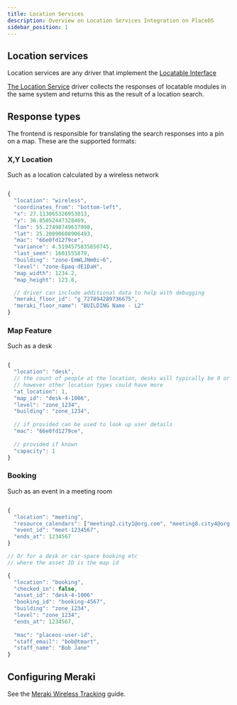 ```yaml
---
title: Location Services
description: Overview on Location Services Integration on PlaceOS
sidebar_position: 1
---
```


## Location services

Location services are any driver that implement the [Locatable Interface](https://github.com/PlaceOS/driver/blob/master/src/placeos-driver/interface/locatable.cr)

[The Location Service](https://github.com/PlaceOS/drivers/blob/master/drivers/place/location_services.cr) driver collects the responses of locatable modules in the same system and returns this as the result of a location search.


## Response types

The frontend is responsible for translating the search responses into a pin on a map.
These are the supported formats:


### X,Y Location

Such as a location calculated by a wireless network

```javascript

{
  "location": "wireless",
  "coordinates_from": "bottom-left",
  "x": 27.113065326953013,
  "y": 36.85052447328469,
  "lon": 55.27498749637098,
  "lat": 25.20090608906493,
  "mac": "66e0fd1279ce",
  "variance": 4.5194575835650745,
  "last_seen": 1601555879,
  "building": "zone-EmWLJNm0i~6",
  "level": "zone-Epaq-dE1DaH",
  "map_width": 1234.2,
  "map_height": 123.8,

  // driver can include additional data to help with debugging
  "meraki_floor_id": "g_727894289736675",
  "meraki_floor_name": "BUILDING Name - L2"
}

```


### Map Feature

Such as a desk

```javascript

{
  "location": "desk",
  // the count of people at the location, desks will typically be 0 or 1
  // however other location types could have more
  "at_location": 1,
  "map_id": "desk-4-1006",
  "level": "zone_1234",
  "building": "zone_1234",
  
  // if provided can be used to look up user details
  "mac": "66e0fd1279ce",
  
  // provided if known
  "capacity": 1
}

```


### Booking

Such as an event in a meeting room

```javascript

{
  "location": "meeting",
  "resource_calendars": ["meeting2.city1@org.com", "meeting8.city4@org.com"],
  "event_id": "meet-1234567",
  "ends_at": 1234567
}

// Or for a desk or car-space booking etc
// where the asset ID is the map id

{
  "location": "booking",
  "checked_in": false,
  "asset_id": "desk-4-1006"
  "booking_id": "booking-4567",
  "building": "zone_1234",
  "level": "zone_1234",
  "ends_at": 1234567,
  
  "mac": "placeos-user-id",
  "staff_email": "bob@tmart",
  "staff_name": "Bob Jane"
}

```


## Configuring Meraki

See the [Meraki Wireless Tracking](meraki-tracking.md) guide.

